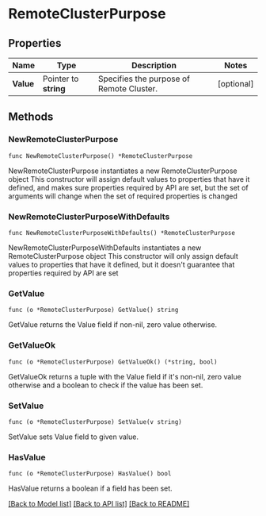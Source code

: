 # RemoteClusterPurpose

## Properties

Name | Type | Description | Notes
------------ | ------------- | ------------- | -------------
**Value** | Pointer to **string** | Specifies the purpose of Remote Cluster. | [optional] 

## Methods

### NewRemoteClusterPurpose

`func NewRemoteClusterPurpose() *RemoteClusterPurpose`

NewRemoteClusterPurpose instantiates a new RemoteClusterPurpose object
This constructor will assign default values to properties that have it defined,
and makes sure properties required by API are set, but the set of arguments
will change when the set of required properties is changed

### NewRemoteClusterPurposeWithDefaults

`func NewRemoteClusterPurposeWithDefaults() *RemoteClusterPurpose`

NewRemoteClusterPurposeWithDefaults instantiates a new RemoteClusterPurpose object
This constructor will only assign default values to properties that have it defined,
but it doesn't guarantee that properties required by API are set

### GetValue

`func (o *RemoteClusterPurpose) GetValue() string`

GetValue returns the Value field if non-nil, zero value otherwise.

### GetValueOk

`func (o *RemoteClusterPurpose) GetValueOk() (*string, bool)`

GetValueOk returns a tuple with the Value field if it's non-nil, zero value otherwise
and a boolean to check if the value has been set.

### SetValue

`func (o *RemoteClusterPurpose) SetValue(v string)`

SetValue sets Value field to given value.

### HasValue

`func (o *RemoteClusterPurpose) HasValue() bool`

HasValue returns a boolean if a field has been set.


[[Back to Model list]](../README.md#documentation-for-models) [[Back to API list]](../README.md#documentation-for-api-endpoints) [[Back to README]](../README.md)


